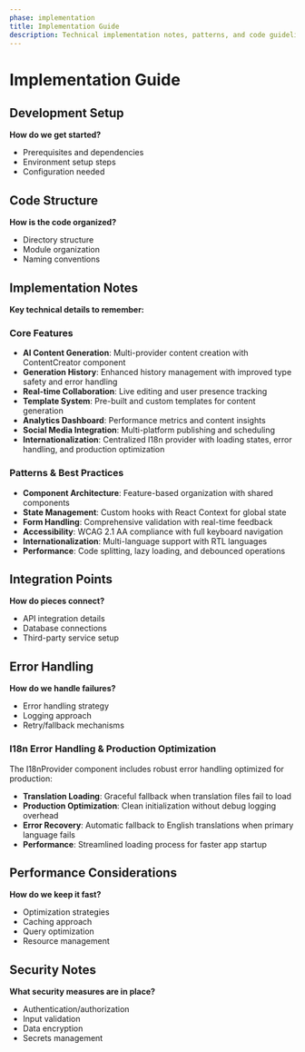 ```yaml
---
phase: implementation
title: Implementation Guide
description: Technical implementation notes, patterns, and code guidelines
---
```


# Implementation Guide

## Development Setup
**How do we get started?**

- Prerequisites and dependencies
- Environment setup steps
- Configuration needed

## Code Structure
**How is the code organized?**

- Directory structure
- Module organization
- Naming conventions

## Implementation Notes
**Key technical details to remember:**

### Core Features
- **AI Content Generation**: Multi-provider content creation with ContentCreator component
- **Generation History**: Enhanced history management with improved type safety and error handling
- **Real-time Collaboration**: Live editing and user presence tracking
- **Template System**: Pre-built and custom templates for content generation
- **Analytics Dashboard**: Performance metrics and content insights
- **Social Media Integration**: Multi-platform publishing and scheduling
- **Internationalization**: Centralized I18n provider with loading states, error handling, and production optimization

### Patterns & Best Practices
- **Component Architecture**: Feature-based organization with shared components
- **State Management**: Custom hooks with React Context for global state
- **Form Handling**: Comprehensive validation with real-time feedback
- **Accessibility**: WCAG 2.1 AA compliance with full keyboard navigation
- **Internationalization**: Multi-language support with RTL languages
- **Performance**: Code splitting, lazy loading, and debounced operations

## Integration Points
**How do pieces connect?**

- API integration details
- Database connections
- Third-party service setup

## Error Handling
**How do we handle failures?**

- Error handling strategy
- Logging approach
- Retry/fallback mechanisms

### I18n Error Handling & Production Optimization
The I18nProvider component includes robust error handling optimized for production:
- **Translation Loading**: Graceful fallback when translation files fail to load
- **Production Optimization**: Clean initialization without debug logging overhead
- **Error Recovery**: Automatic fallback to English translations when primary language fails
- **Performance**: Streamlined loading process for faster app startup

## Performance Considerations
**How do we keep it fast?**

- Optimization strategies
- Caching approach
- Query optimization
- Resource management

## Security Notes
**What security measures are in place?**

- Authentication/authorization
- Input validation
- Data encryption
- Secrets management


